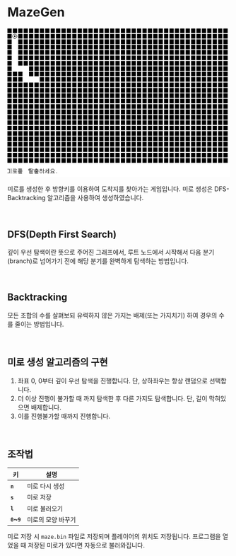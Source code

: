 # MazeGen

![maze](https://github.com/solo5star/MazeGen/blob/main/demo/maze_demo.gif?raw=true)

미로를 생성한 후 방향키를 이용하여 도착지를 찾아가는 게임입니다.
미로 생성은 DFS-Backtracking 알고리즘을 사용하여 생성하였습니다.

<br>

## DFS(Depth First Search)
  깊이 우선 탐색이란 뜻으로 주어진 그래프에서,
  루트 노드에서 시작해서 다음 분기(branch)로 넘어가기 전에
  해당 분기를 완벽하게 탐색하는 방법입니다.

<br>

## Backtracking
  모든 조합의 수를 살펴보되 유력하지 않은 가지는 배제(또는 가지치기)
  하여 경우의 수를 줄이는 방법입니다.

<br>

## 미로 생성 알고리즘의 구현
  1. 좌표 0, 0부터 깊이 우선 탐색을 진행합니다.
     단, 상하좌우는 항상 랜덤으로 선택합니다.
  2. 더 이상 진행이 불가할 때 까지 탐색한 후 다른 가지도 탐색합니다.
     단, 길이 막혀있으면 배제합니다.
  3. 이를 진행불가할 때까지 진행합니다.

<br>

## 조작법
  |키|설명|
  |-|-|
  |**`n`**|미로 다시 생성|
  |**`s`**|미로 저장|
  |**`l`**|미로 불러오기|
  |**`0`~`9`**|미로의 모양 바꾸기|
  
  미로 저장 시 `maze.bin` 파일로 저장되며 플레이어의 위치도 저장됩니다.
  프로그램을 열었을 때 저장된 미로가 있다면 자동으로 불러와집니다.
